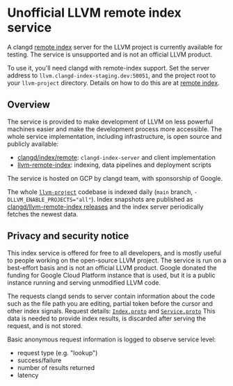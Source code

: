 # Unofficial LLVM remote index service

A clangd [remote index](/remote-index.html) server for the LLVM project is
currently available for testing.
The service is unsupported and is not an official LLVM product.

To use it, you'll need clangd with remote-index support. Set the server address
to `llvm.clangd-index-staging.dev:50051`, and the project root to your
`llvm-project` directory. Details on how to do this are at
[remote index](/remote-index.html).

## Overview

The service is provided to make development of LLVM on less powerful machines
easier and make the development process more accessible. The whole service
implementation, including infrastructure, is open source and publicly
available:

* [clangd/index/remote](https://github.com/llvm/llvm-project/tree/master/clang-tools-extra/clangd/index/remote):
  `clangd-index-server` and client implementation
* [llvm-remote-index](https://github.com/clangd/llvm-remote-index):
  indexing, data pipelines and deployment scripts

The service is hosted on GCP by clangd team, with sponsorship of Google.

The whole [`llvm-project`](https://github.com/llvm/llvm-project) codebase
is indexed daily (`main` branch, `-DLLVM_ENABLE_PROJECTS="all"`).
Index snapshots are published as [clangd/llvm-remote-index
releases](https://github.com/clangd/llvm-remote-index/releases) and the index
server periodically fetches the newest data.

## Privacy and security notice

This index service is offered for free to all developers, and is mostly useful
to people working on the open-source LLVM project. The service is run on a
best-effort basis and is not an official LLVM product.
Google donated the funding for Google Cloud Platform instance that is used, but
it is a public instance running and serving unmodified LLVM code.

The requests clangd sends to server contain information about the code such as
the file path you are editing, partial token before the cursor and other
index signals. Request details:
[`Index.proto`](https://github.com/llvm/llvm-project/blob/master/clang-tools-extra/clangd/index/remote/Index.proto)
and
[`Service.proto`](https://github.com/llvm/llvm-project/blob/master/clang-tools-extra/clangd/index/remote/Service.proto)
This data is needed to provide index results, is discarded after serving the
request, and is not stored.

Basic anonymous request information is logged to observe service level:
 - request type (e.g. "lookup")
 - success/failure
 - number of results returned
 - latency

